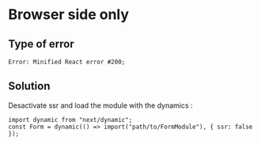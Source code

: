 # Browser side only

## Type of error

```
Error: Minified React error #200;
```

## Solution

Desactivate ssr and load the module with the dynamics :

```
import dynamic from "next/dynamic";
const Form = dynamic(() => import("path/to/FormModule"), { ssr: false });
```
